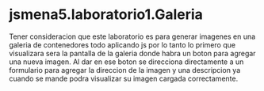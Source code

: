 # jsmena5.laboratorio1.Galeria
Tener consideracion que este laboratorio es para generar imagenes en una galeria de contenedores todo aplicando js por lo tanto 
lo primero que visualizara sera la pantalla de la galeria donde habra un boton para agregar una nueva imagen.
Al dar en ese boton se direcciona directamente a un formulario para agregar la direccion de la imagen y una descripcion ya cuando se mande
podra visualizar su imagen cargada correctamente. 

